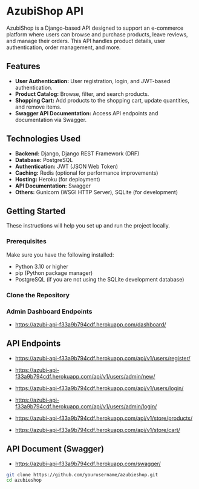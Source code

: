# AzubiShop API

AzubiShop is a Django-based API designed to support an e-commerce platform where users can browse and purchase products, leave reviews, and manage their orders. This API handles product details, user authentication, order management, and more.

## Features

- **User Authentication:** User registration, login, and JWT-based authentication.
- **Product Catalog:** Browse, filter, and search products.
- **Shopping Cart:** Add products to the shopping cart, update quantities, and remove items.
- **Swagger API Documentation:** Access API endpoints and documentation via Swagger.

## Technologies Used

- **Backend:** Django, Django REST Framework (DRF)
- **Database:** PostgreSQL
- **Authentication:** JWT (JSON Web Token)
- **Caching:** Redis (optional for performance improvements)
- **Hosting:** Heroku (for deployment)
- **API Documentation:** Swagger
- **Others:** Gunicorn (WSGI HTTP Server), SQLite (for development)

## Getting Started

These instructions will help you set up and run the project locally.

### Prerequisites

Make sure you have the following installed:
- Python 3.10 or higher
- pip (Python package manager)
- PostgreSQL (if you are not using the SQLite development database)

### Clone the Repository

### Admin Dashboard Endpoints
- https://azubi-api-f33a9b794cdf.herokuapp.com/dashboard/

## API Endpoints
- https://azubi-api-f33a9b794cdf.herokuapp.com/api/v1/users/register/
- https://azubi-api-f33a9b794cdf.herokuapp.com/api/v1/users/admin/new/
- https://azubi-api-f33a9b794cdf.herokuapp.com/api/v1/users/login/
- https://azubi-api-f33a9b794cdf.herokuapp.com/api/v1/users/admin/login/

- https://azubi-api-f33a9b794cdf.herokuapp.com/api/v1/store/products/
- https://azubi-api-f33a9b794cdf.herokuapp.com/api/v1/store/cart/

## API Document (Swagger)
- https://azubi-api-f33a9b794cdf.herokuapp.com/swagger/

```bash
git clone https://github.com/yourusername/azubieshop.git
cd azubieshop
